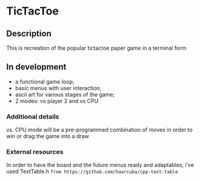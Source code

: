# TicTacToe

## Description
This is recreation of the popular tictactoe paper game in a terminal form

## In development
- a functional game loop;
- basic menus with user interaction;
- ascii art for various stages of the game; 
- 2 modes: vs player 2 and vs CPU

### Additional details
vs. CPU mode will be a pre-programmed combination of moves in order to win or drag the game into a draw


### External resources
In order to have the board and the future menus ready and adaptables, i've used TextTable.h  ```from https://github.com/haarcuba/cpp-text-table```
